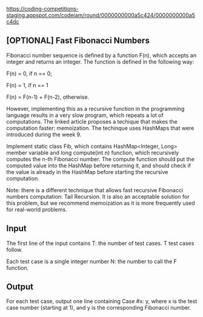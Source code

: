 https://coding-competitions-staging.appspot.com/codejam/round/0000000000a5c424/0000000000a5c4dc <br>
<h2> [OPTIONAL] Fast Fibonacci Numbers </h2>
Fibonacci number sequence is defined by a function F(n), which accepts an integer and returns an integer. The function is defined in the following way:

F(n) = 0, if n == 0;

F(n) = 1, if n == 1

F(n) = F(n-1) + F(n-2), otherwise.

However, implementing this as a recursive function in the programming language results in a very slow program, which repeats a lot of computations. The linked article proposes a techique that makes the computation faster: memoization. The techinque uses HashMaps that were introduced during the week 9.

Implement static class Fib, which contains HashMap<Integer, Long> member variable and long compute(int n) function, which recursively computes the n-th Fibonacci number. The compute function should put the computed value into the HashMap before returning it, and should check if the value is already in the HashMap before starting the recursive computation.

Note: there is a different technique that allows fast recursive Fibonacci numbers computation: Tail Recursion. It is also an acceptable solution for this problem, but we recommend memoization as it is more frequently used for real-world problems.

<h2> Input </h2>
The first line of the input contains T: the number of test cases. T test cases follow.

Each test case is a single integer number N: the number to call the F function.

<h2> Output </h2>
For each test case, output one line containing Case #x: y, where x is the test case number (starting at 1), and y is the corresponding Fibonacci number.
